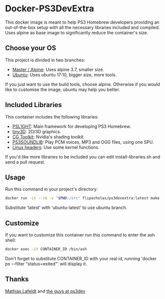 # Docker-PS3DevExtra

This docker image is meant to help PS3 Homebrew developers providing an out-of-the-box setup with all the necessary libraries included and compiled.
Uses alpine as base image to significantly reduce the container's size.

## Choose your OS

This project is divided in two branches:

* [Master / Alpine](https://github.com/flipacholas/Docker-PS3DevExtra/tree/master): Uses alpine 3.7, smaller size.
* [Ubuntu](https://github.com/flipacholas/Docker-PS3DevExtra/tree/ubuntu): Uses ubuntu 17:10, bigger size, more tools.

If you just want to use the build tools, choose alpine. Otherwise if you would like to customise the image, ubuntu may help you better.

## Included Libraries

This container includes the following libraries:

* [PSL1GHT](https://github.com/ps3dev/PSL1GHT): Main framework for developing PS3 Homebrew.
* [tiny3D](https://github.com/wargio/tiny3D): 2D/3D graphics.
* [CG Toolkit](https://developer.nvidia.com/cg-toolkit): Nvidia's shading toolkit.
* [PS3SOUNDLIB](https://github.com/wargio/ps3soundlib): Play PCM voices, MP3 and OGG files, using one SPU.
* [Linux headers](https://www.kernel.org): Use some kernel functions.

If you'd like more libraries to be included you can edit install-libraries.sh and send a pull request.

## Usage

Run this command in your project's directory:

```bash
docker run -it --rm -v "$PWD:/src" flipacholas/ps3devextra:latest make
```
Substitute 'latest' with 'ubuntu-latest' to use ubuntu branch.

## Customize

If you want to customize this container run this command to enter the ash shell:

```bash
docker exec -it CONTAINER_ID /bin/ash
```

Don't forget to substitute CONTAINER_ID with your real id, running 'docker ps --filter "status=exited"' will display it.

## Thanks

[Mathias Lafeldt](https://github.com/mlafeldt) and [the guys at ps3dev](https://github.com/ps3dev)
